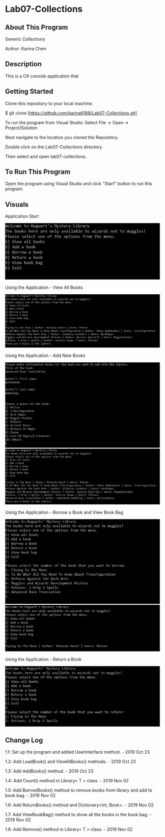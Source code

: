 # Lab07-Collections

## About This Program
Generic Collections

Author: Karina Chen

## Description
This is a C# console application that 

## Getting Started
Clone this repository to your local machine.

$ git clone [https://github.com/karina6188/Lab07-Collections.git]

To run the program from Visual Studio:
Select File -> Open -> Project/Solution

Next navigate to the location you cloned the Repository.

Double click on the Lab07-Collections directory.

Then select and open lab07-collections.

## To Run This Program
Open the program using Visual Studio and click "Start" button to run this program.

## Visuals

Application Start

![Alt execution capture](/captures/app_start.JPG)

Using the Application - View All Books

![Alt execution capture](/captures/view_books.JPG)

Using the Application - Add New Books

![Alt execution capture](/captures/add_books.JPG)
![Alt execution capture](/captures/add_books2.JPG)

Using the Application - Borrow a Book and View Book Bag

![Alt execution capture](/captures/borrow_books.JPG)
![Alt execution capture](/captures/borrow_books2.JPG)

Using the Application - Return a Book

![Alt execution capture](/captures/return_books.JPG)

## Change Log

1.1: Set up the program and added UserInterface method. - 2019 Oct 23

1.2: Add LoadBook() and ViewAllBooks() methods. - 2019 Oct 23

1.3: Add AddBooks() method. - 2019 Oct 23

1.4: Add Count() method in Library< T > class. - 2019 Nov 02

1.5: Add BorrowBooks() method to remove books from library and add to book bag. - 2019 Nov 02

1.6: Add ReturnBooks() method and Dictionary<int, Book>. - 2019 Nov 02

1.7: Add ViewBookBag() method to show all the books in the book bag. - 2019 Nov 02

1.8: Add Remove() method in Library< T > class. - 2019 Nov 02